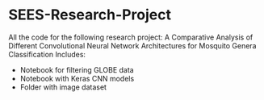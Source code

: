 # SEES-Research-Project
All the code for the following research project: A Comparative Analysis of Different Convolutional Neural Network Architectures for Mosquito Genera Classification
Includes:
- Notebook for filtering GLOBE data
- Notebook with Keras CNN models
- Folder with image dataset
